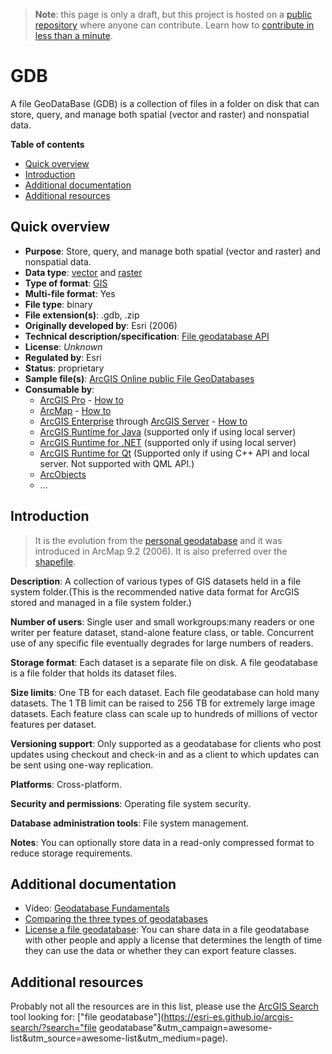 > **Note**: this page is only a draft, but this project is hosted on a [public repository](https://github.com/hhkaos/awesome-arcgis) where anyone can contribute. Learn how to [contribute in less than a minute](https://github.com/hhkaos/awesome-arcgis/blob/master/CONTRIBUTING.md#contributions).

# GDB

A file GeoDataBase (GDB) is a collection of files in a folder on disk that can store, query, and manage both spatial (vector and raster) and nonspatial data.

<!-- START doctoc generated TOC please keep comment here to allow auto update -->
<!-- DON'T EDIT THIS SECTION, INSTEAD RE-RUN doctoc TO UPDATE -->
**Table of contents**

- [Quick overview](#quick-overview)
- [Introduction](#introduction)
- [Additional documentation](#additional-documentation)
- [Additional resources](#additional-resources)

<!-- END doctoc generated TOC please keep comment here to allow auto update -->

## Quick overview

* **Purpose**: Store, query, and manage both spatial (vector and raster) and nonspatial data.
* **Data type**: [vector](../../../data-types/vector/README.md) and [raster](../../../data-types/raster/README.md)
* **Type of format**: [GIS](../../../data-types/vector/gis/README.md)
* **Multi-file format**: Yes
* **File type**: binary
* **File extension(s)**: .gdb, .zip
* **Originally developed by**: Esri (2006)
* **Technical description/specification**: [File geodatabase API](https://github.com/Esri/dgb-api)
* **License**: *Unknown*
* **Regulated by**: Esri
* **Status**: proprietary
* **Sample file(s)**: [ArcGIS Online public File GeoDatabases](https://www.arcgis.com/home/search.html?q=typekeywords%3AGeodatabase&start=1&sortOrder=desc&sortField=relevance)
* **Consumable by**:
    * [ArcGIS Pro](../../../../products/arcgis-desktop/arcgis-pro/README.md) - [How to](http://pro.arcgis.com/en/pro-app/help/projects/connect-to-a-database.htm)
    * [ArcMap](../../../../products/arcgis-desktop/arcmap-arccatalog/README.md) - [How to](http://desktop.arcgis.com/en/arcmap/latest/manage-data/using-arccatalog/connect-to-file-or-personal-geodatabase.htm)
    * [ArcGIS Enterprise](../../../../products/arcgis-enterprise/README.md) through [ArcGIS Server](../../../../products/arcgis-enterprise/arcgis-server/README.md) - [How to](http://enterprise.arcgis.com/en/server/latest/publish-services/linux/publishing-a-geodata-service.htm)
    * [ArcGIS Runtime for Java](../../../../../arcgis/developers/desktop/technologies/java/README.md) (supported only if using local server)
    * [ArcGIS Runtime for .NET](../../../../../arcgis/developers/desktop/technologies/dot-net/README.md) (supported only if using local server)
    * [ArcGIS Runtime for Qt](../../../../../arcgis/developers/desktop/technologies/qt/README.md) (Supported only if using C++ API and local server. Not supported with QML API.)
    * [ArcObjects](../../../../../arcgis/developers/desktop/technologies/arcobjects/README.md)
    * ...

## Introduction

> It is the evolution from the [personal geodatabase](../mdb/README.md) and it was introduced in ArcMap 9.2 (2006). It is also preferred over the [shapefile](../shapefile/README.md).

**Description**: A collection of various types of GIS datasets held in a file system folder.(This is the recommended native data format for ArcGIS stored and managed in a file system folder.)

**Number of users**: Single user and small workgroups:many readers or one writer per feature dataset, stand-alone feature class, or table. Concurrent use of any specific file eventually degrades for large numbers of readers.

**Storage format**: Each dataset is a separate file on disk. A file geodatabase is a file folder that holds its dataset files.

**Size limits**: One TB for each dataset. Each file geodatabase can hold many datasets. The 1 TB limit can be raised to 256 TB for extremely large image datasets. Each feature class can scale up to hundreds of millions of vector features per dataset.

**Versioning support**: Only supported as a geodatabase for clients who post updates using checkout and check-in and as a client to which updates can be sent using one-way replication.

**Platforms**: Cross-platform.

**Security and permissions**: Operating file system security.

**Database administration tools**: File system management.

**Notes**: You can optionally store data in a read-only compressed format to reduce storage requirements.

## Additional documentation

* Vídeo: [Geodatabase Fundamentals](https://www.youtube.com/watch?v=ocSd7NxPvBg)
* [Comparing the three types of geodatabases](http://desktop.arcgis.com/en/arcmap/latest/manage-data/geodatabases/types-of-geodatabases.htm)
* [License a file geodatabase](http://desktop.arcgis.com/en/arcmap/latest/manage-data/administer-file-gdbs/license-file-geodatabase.htm): You can share data in a file geodatabase with other people and apply a license that determines the length of time they can use the data or whether they can export feature classes.

## Additional resources

Probably not all the resources are in this list, please use the [ArcGIS Search](https://esri-es.github.io/arcgis-search/) tool looking for: ["file geodatabase"](https://esri-es.github.io/arcgis-search/?search="file geodatabase"&utm_campaign=awesome-list&utm_source=awesome-list&utm_medium=page).
